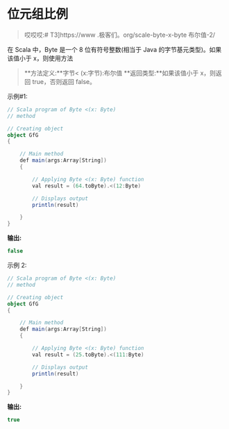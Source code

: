 # 位元组比例

> 哎哎哎:# T3]https://www .极客们。org/scale-byte-x-byte 布尔值-2/

在 Scala 中，Byte 是一个 8 位有符号整数(相当于 Java 的字节基元类型)。如果该值小于 x，则使用方法

> **方法定义:**字节< (x:字节):布尔值
> **返回类型:**如果该值小于 x，则返回 true，否则返回 false。

示例#1:

```scala
// Scala program of Byte <(x: Byte)
// method 

// Creating object 
object GfG 
{ 

    // Main method 
    def main(args:Array[String]) 
    { 

        // Applying Byte <(x: Byte) function 
        val result = (64.toByte).<(12:Byte) 

        // Displays output 
        println(result) 

    } 
} 
```

**输出:**

```scala
false
```

示例 2:

```scala
// Scala program of Byte <(x: Byte)
// method 

// Creating object 
object GfG 
{ 

    // Main method 
    def main(args:Array[String]) 
    { 

        // Applying Byte <(x: Byte) function 
        val result = (25.toByte).<(111:Byte) 

        // Displays output 
        println(result) 

    } 
} 
```

**输出:**

```scala
true
```